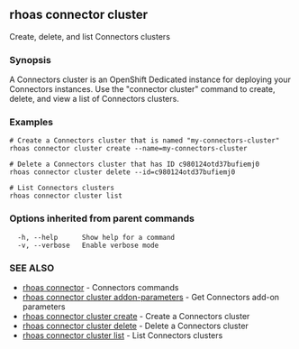## rhoas connector cluster

Create, delete, and list Connectors clusters

### Synopsis

A Connectors cluster is an OpenShift Dedicated instance for deploying your Connectors instances. Use the "connector cluster" command to create, delete, and view a list of Connectors clusters.


### Examples

```
# Create a Connectors cluster that is named "my-connectors-cluster"
rhoas connector cluster create --name=my-connectors-cluster

# Delete a Connectors cluster that has ID c980124otd37bufiemj0
rhoas connector cluster delete --id=c980124otd37bufiemj0

# List Connectors clusters
rhoas connector cluster list

```

### Options inherited from parent commands

```
  -h, --help      Show help for a command
  -v, --verbose   Enable verbose mode
```

### SEE ALSO

* [rhoas connector](rhoas_connector.md)	 - Connectors commands
* [rhoas connector cluster addon-parameters](rhoas_connector_cluster_addon-parameters.md)	 - Get Connectors add-on parameters
* [rhoas connector cluster create](rhoas_connector_cluster_create.md)	 - Create a Connectors cluster
* [rhoas connector cluster delete](rhoas_connector_cluster_delete.md)	 - Delete a Connectors cluster
* [rhoas connector cluster list](rhoas_connector_cluster_list.md)	 - List Connectors clusters

